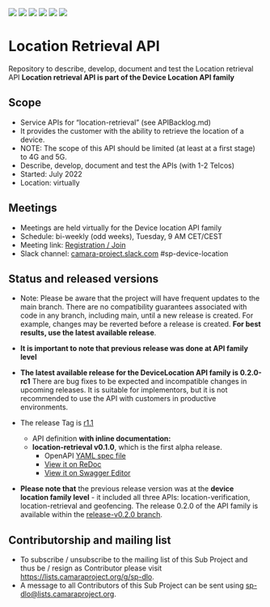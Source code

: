 <a href="https://github.com/camaraproject/DeviceLocation/commits/" title="Last Commit"><img src="https://img.shields.io/github/last-commit/camaraproject/DeviceLocation?style=plastic"></a>
<a href="https://github.com/camaraproject/DeviceLocation/issues" title="Open Issues"><img src="https://img.shields.io/github/issues/camaraproject/DeviceLocation?style=plastic"></a>
<a href="https://github.com/camaraproject/DeviceLocation/pulls" title="Open Pull Requests"><img src="https://img.shields.io/github/issues-pr/camaraproject/DeviceLocation?style=plastic"></a>
<a href="https://github.com/camaraproject/DeviceLocation/graphs/contributors" title="Contributors"><img src="https://img.shields.io/github/contributors/camaraproject/DeviceLocation?style=plastic"></a>
<a href="https://github.com/camaraproject/DeviceLocation" title="Repo Size"><img src="https://img.shields.io/github/repo-size/camaraproject/DeviceLocation?style=plastic"></a>
<a href="https://github.com/camaraproject/DeviceLocation/blob/main/LICENSE" title="License"><img src="https://img.shields.io/badge/License-Apache%202.0-green.svg?style=plastic"></a>

# Location Retrieval API
Repository to describe, develop, document and test the Location retrieval API
**Location retrieval API is part of the Device Location API family**

## Scope
* Service APIs for “location-retrieval” (see APIBacklog.md)  
* It provides the customer with the ability to retrieve the location of a device.
* NOTE: The scope of this API  should be limited (at least at a first stage) to 4G and 5G.  
* Describe, develop, document and test the APIs (with 1-2 Telcos)  
* Started: July 2022
* Location: virtually  

## Meetings
* Meetings are held virtually for the Device location API family
* Schedule: bi-weekly (odd weeks), Tuesday, 9 AM CET/CEST
* Meeting link: [Registration / Join](https://zoom-lfx.platform.linuxfoundation.org/meeting/91878854906?password=7e620a89-fcb5-4d2d-927a-17e3a0d1d28e)
* Slack channel: [camara-project.slack.com](https://join.slack.com/t/camara-project/shared_invite/zt-26gy3e64n-o7Riy3MoXmzdaDEL3wlngg) #sp-device-location

## Status and released versions
* Note: Please be aware that the project will have frequent updates to the main branch. There are no compatibility guarantees associated with code in any branch, including main, until a new release is created. For example, changes may be reverted before a release is created. **For best results, use the latest available release**.
* **It is important to note that previous release was done at API family level**
* **The latest available release for the DeviceLocation API family is 0.2.0-rc1** There are bug fixes to be expected and incompatible changes in upcoming releases. It is suitable for implementors, but it is not recommended to use the API with customers in productive environments.
* The release Tag is [r1.1](https://github.com/camaraproject/DeviceLocation/releases/tag/r1.1)
  * API definition **with inline documentation:**
  - **location-retrieval v0.1.0**, which is the first alpha release.
    - OpenAPI [YAML spec file](https://github.com/camaraproject/DeviceLocation/blob/r1.1/code/API_definitions/location-retrieval.yaml)
    - [View it on ReDoc](https://redocly.github.io/redoc/?url=https://raw.githubusercontent.com/camaraproject/DeviceLocation/r1.1/code/API_definitions/location-retrieval.yaml&nocors)
    - [View it on Swagger Editor](https://editor.swagger.io/?url=https://raw.githubusercontent.com/camaraproject/DeviceLocation/r1.1/code/API_definitions/location-retrieval.yaml)

* **Please note that** the previous release version was at the **device location family level** - it included all three APIs: location-verification, location-retrieval and geofencing. The release 0.2.0 of the API family is available within the [release-v0.2.0 branch](https://github.com/camaraproject/DeviceLocation/tree/release-v0.2.0). 


## Contributorship and mailing list
* To subscribe / unsubscribe to the mailing list of this Sub Project and thus be / resign as Contributor please visit <https://lists.camaraproject.org/g/sp-dlo>.
* A message to all Contributors of this Sub Project can be sent using <sp-dlo@lists.camaraproject.org>.
